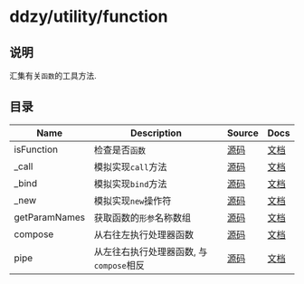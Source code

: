 # ddzy/utility/function

## 说明

汇集有关`函数`的工具方法.

## 目录

| Name          | Description                             | Source             | Docs                                                                                           |
| ------------- | --------------------------------------- | ------------------ | ---------------------------------------------------------------------------------------------- |
| isFunction    | 检查是否`函数`                          | [源码](./index.ts) | [文档](https://ddzy.gitbook.io/ts-utility-plugins-docs/utility/utility-function/isfunction)    |
| _call         | 模拟实现`call`方法                      | [源码](./index.ts) | [文档](https://ddzy.gitbook.io/ts-utility-plugins-docs/utility/utility-function/_call)         |
| _bind         | 模拟实现`bind`方法                      | [源码](./index.ts) | [文档](https://ddzy.gitbook.io/ts-utility-plugins-docs/utility/utility-function/_bind)         |
| _new          | 模拟实现`new`操作符                     | [源码](./index.ts) | [文档](https://ddzy.gitbook.io/ts-utility-plugins-docs/utility/utility-function/_new)          |
| getParamNames | 获取函数的`形参`名称数组                | [源码](./index.ts) | [文档](https://ddzy.gitbook.io/ts-utility-plugins-docs/utility/utility-function/getparamnames) |
| compose       | 从右往左执行处理器函数                  | [源码](./index.ts) | [文档](https://ddzy.gitbook.io/ts-utility-plugins-docs/utility/utility-function/compose)       |
| pipe          | 从左往右执行处理器函数, 与`compose`相反 | [源码](./index.ts) | [文档](https://ddzy.gitbook.io/ts-utility-plugins-docs/utility/utility-function/pipe)          |